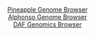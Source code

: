 <div id="Pineapple_Genome_Browser" align="center">
  <a href="https://igv.org/app/?sessionURL=blob:zZJRa9swFIX_i6BlA8eWrDiODWEkWZqk3VbWLAmkFKPYsq3WlhxJtpuE_PdpZWMvKzQPGwM9SJcr3XOOviNoqFRMcBAC10aejRCwgMpFuyBlVdAvpKQKhCkpFLWApCmVlMcUhEeQEqXJ8u6TuZlrXanQcZiuOiXhmbAVtklJDoKTVtmxKJ2xKAqyFZJoIZUzkqQRDsuaTku3pKpsMxvbnpMQTRxSVLngSjgV5VnUmveiX6Uoo1yUNCrrQrMXAZHRYzQmdko.DNeLYRxTpW7ofp4Mhjfz4QpPlptpb7xZ3s7Wy976csEyTnQt6QDP5xfuaD7DdXbwJws8ipOpv_DaRb2aDS_wx8vJc8UkVQPkoz4OEMSuiYbxhD7_T67NYmc6f9zs5bju9TfX_dl40j6r3HfnSzldT_qv.D5ZoBBxbUgAcS79EEELw57lub3Ojy3qWxAGJh0pGAjvHyygJYmfTPv9Eeh9ZXgBiu7qF3QsIGRCJQg7AYQ.CgLX6_pdGAToZB1BLYu_F.3V8i7woTt03V6UskIbmJNI8UrZhHO7iVM7O5yZpeeLSqB8N5rRxw39unebXTMTCf2cZ3_MEhv_ZvTL9xmjb1H0T6h7ixBbb89FDaUX7tVq_60YXT3Betp0a3nbrdRUlTer9tWAzgsnFbIk2vSbijn.5K0hkhGuTaFhim1ZwfR.bXIULQiRiw22IBaFMBwCmW3fQQtayIPvf.OJTw.n7w--">Pineapple Genome Browser</a>
</div>
<div id="Alphonso_Genome_Browser" align="center">
  <a href="https://igv.org/app/?sessionURL=blob:zZJdb5swGEb_i6VWm0TAhgIBqZpom6Rt1lZJxqK1qpABQ6wYm9pOyIfy3.dVm3azSs3FpklcmFcGP8_x2YM1kYoKDmLg2si3EQIWUAvRzXDTMnKPG6JAXGGmiAUkqYgkvCAg3oMKK43T6Wfz5ULrVsWOQ3XbazCvha08Gzd4JzjulF2IxrkUjOFcSKyFVM6FxGvh0Hrd60iO29Y2Z3u275RYYwezdiG4Ek5LeJ115n_Zr1FWEy4akjUrpulrgMzkMRlLu8KfkvksKQqi1Jhsb8rzZHyTfPUG6eMouHxMH67naTA_ndGaY72S5LzMJ9u7yYjQE3fY4eki7d9uXO6J7fbOHZx4V6eDTUslUecoRH0vQtD1DRrKS7L5n1qbhx7ZvE7LZBfevAzDcbg5cS9qQyD5MmL5YDCX.fKN7gcLMFGsjA2gWMgwRtDyYGD5btD7sUR9C8LIEJKCgvjp2QJa4mJptj_tgd62xhmgyMvqVR8LCFkSCeJeBGGIosj1z8IzGEXoYO3BSrK_h3eYTqMQuonrBllFmTZCl5nirbIx5_a6qOx6dyRPuNJevvT8Un1rYdomupvs2BW5mk_rP7IMTH9z9OsVmqLvSfRPzHtPEFvnx.qm7_sTlKK0nsyG0_71w1ipiW7owphHkjcBHQenErLB2uw3E_P607c1lhRzbQZrqmhOGdXbueEoOhAj1zPagkIwYTwEss4_QAtayIcff.vpHZ4P3wE-">Alphonso Genome Browser</a>
</div>


<div id="DAF_Genomics_Browser" align="center">
  <a href="https://igv.org/app/?sessionURL=blob:tZFta9swFIX_i2D9ZDuW7MSxIQyzpkubtIMENyWlhFv7Oha1LVeS43Qh_33CaxnshTHoQBIS91ydIz1HskepuKhJRJhDhw6lxCKqEN0KqqbEG6hQkSiHUqFFJOYosU6RREeSg9KQLBems9C6UdFgkEFu77AWFU.VozwHGluJVhdopDZzoIKvooZOOamojFjDAMqmELUSA0hTVMp2Bw3Wu20HZnmrbfsrcVu1pea969aEMMEyJweTltcZHv4S5D84m8E_xutV3PfP8eUym8Tzy_jWmyabz6NPm.TLbJ2M1mcrvqtBtxIn9PppUTx3uxW9uuN3cI2ML90a2.Vi.sE7P5seGi5RTWhAx17ohsMROVmkFGlrEJC0kDSivhWwscV8337dekZlyAhOovsHi2gJ6ZOR3x.JfmkMKKLwue2ZWUTIDCWJ7NB1AxqGbOgHvhuG9GQdSSvLdyZ5kSzDwGUxYyPnESrjn_Oy_z5j9GvxvTD.dLOZ_4rJn6bpxX7P5FgW52xztQgPs3n3OCtU_FtMgUn_x2flQlagTen78RUKlMatwlr_oOKdHk7fAA--">DAF Genomics Browser</a>
</div>
